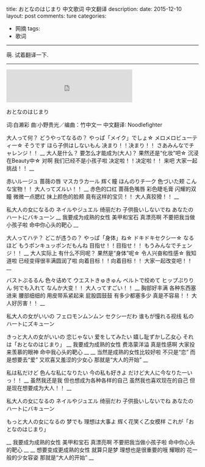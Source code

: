 title: おとなのはじまり 中文歌词 中文翻译
description: 
date: 2015-12-10
layout: post
comments: ture
categories:
- 网摘
tags:
- 歌词
---

萌. 试着翻译一下.

---

<iframe frameborder="no" border="0" marginwidth="0" marginheight="0" width=330 height=86 src="http://music.163.com/outchain/player?type=2&id=29273555&auto=1&height=66"></iframe>

おとなのはじまり

词∶白濑彩
曲∶小野贵光／编曲：竹中文一
中文翻译∶ Noodlefighter

大人って何？ どうやってなるの？
やっぱ「メイク」でしょ☆
メロメロビュ一ティ一☆
そうです ほら子供はしないもん
决まり！！决まり！！
さあみんなでチャレンジ！！
__
大人是什么？ 要怎么才能成为(大人)？
果然还是“化妆”吧☆
沉浸在Beauty中☆
对啊 我们已经不是小孩子啦
决定啦！！决定啦！！
来吧 大家一起挑战！！
__

赤いル一ジュ 蔷薇の唇
マスカラカ一ル 辉く瞳
ほんのりチ一ク 色づいた颊
こんな宝物！！ 大人ってズルい！！
__
赤色的口红 蔷薇色嘴唇
彩色睫毛膏 闪耀的双瞳
微微一点腮红 抹上颜色的脸颊
竟有这样的宝贝！！ 大人真狡猾！！
__

私大人の女になるの
ネイルやジュエル 绮丽だわ
子供扱いしないでね
あなたのハ一トにバキュ一ン
__
我要成为成熟的女性
美甲和宝石 真漂亮啊
不要把我当做小孩子啦
命中你心头的靶心
__

大人ってハテ？ どこが违うの？
やっぱ「身体」ね☆ ドキドキセクシ一☆
なるほど もうポンキュッポンだもんね
目指せ！！目指せ！！
もうみんなでチェンジ！！
__
大人实际上 有什么不同呢？
果然是“身体”呢☆ 令人兴奋和性感☆
我知道啦 已经变得很丰满圆润了啦
向着目标！！向着目标！！
大家一起改变吧！！
__

バストぷるるん 色々诘めて 
ウエストきゅきゅん ベルトで绞めて
ヒップぷりりん 何でも入れて
なんか大变！！ 大人ってすごい！！
__
胸部好丰满 各种东西塞进来
腰部细细的 用皮带系紧起来
屁股圆鼓鼓 有多少都塞多少
真是不容易！！ 大人好厉害！！
__

私大人の女がいいの
フェロモンムンムン セクシ一だわ
谁もが憧れる视线
私のハ一トにズキュ一ン

きっと大人の女がいいの
恋じゃない 爱をしてみたい
嬉し耻ずかし乙女心
それは「おとなのはじまり」
__
我要成为成熟的女性
费洛蒙洋溢 真是性感啊
大家投来羡慕的眼神
命中我心头的靶心
__
__
当然是成熟的女性比较好啦
不只是“恋” 而是想要去“爱”
又欢喜又羞涩的少女心
那就是“大人的开始”
__

私は私だけど
色んな私になりたい
今の私も好きよ
だけど大人に今なりた一いっ！！
__
虽然我还是我
但也想成为各种各样的自己
虽然我也喜欢现在的自己
但是现在想要成为大人！！
__

私大人の女になるの
ネイルやジュエル 绮丽だわ
子供扱いしないでね
あなたのハ一トにバキュ一ン

もっと大人の女になるの
梦でも 理想は大事よ
辉く花笑く乙女模样
これが「おとなのはじまり」

__
我要成为成熟的女性
美甲和宝石 真漂亮啊
不要把我当做小孩子啦
命中你心头的靶心
__
__
想要变成更成熟的女性
就算只是梦 理想也是很重要的哦
耀眼的 花一般的少女容姿
那就是“大人的开始”
__
